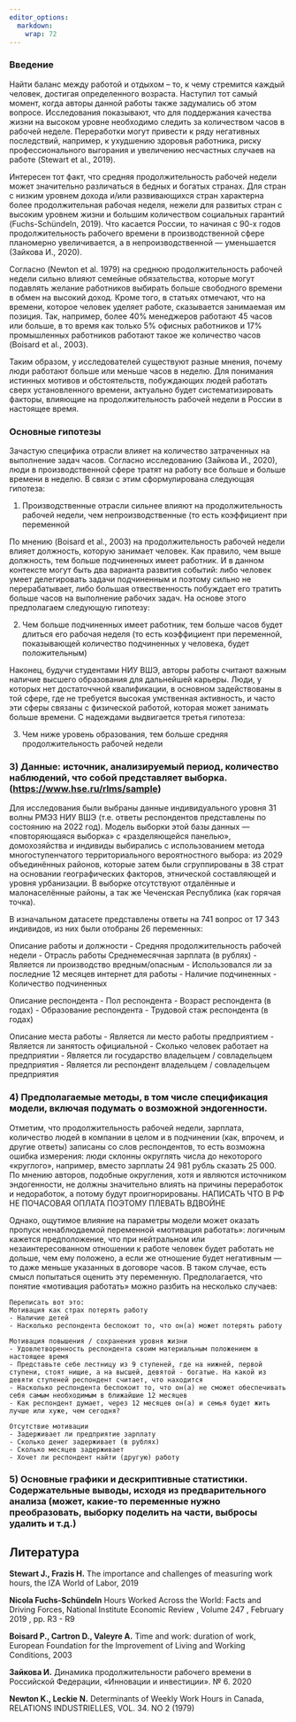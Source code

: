 ```yaml
---
editor_options: 
  markdown: 
    wrap: 72
---
```


### **Введение**

Найти баланс между работой и отдыхом – то, к чему стремится каждый
человек, достигая определенного возраста. Наступил тот самый момент,
когда авторы данной работы также задумались об этом вопросе.
Исследования показывают, что для поддержания качества жизни на высоком
уровне необходимо следить за количеством часов в рабочей неделе.
Переработки могут привести к ряду негативных последствий, например, к
ухудшению здоровья работника, риску профессионального выгорания и
увеличению несчастных случаев на работе (Stewart et al., 2019).

Интересен тот факт, что средняя продолжительность рабочей недели может
значительно различаться в бедных и богатых странах. Для стран с низким
уровнем дохода и/или развивающихся стран характерна более
продолжительная рабочая неделя, нежели для развитых стран с высоким
уровнем жизни и большим количеством социальных гарантий
(Fuchs-Schündeln, 2019). Что касается России, то начиная с 90-х годов
продолжительность рабочего времени в производственной сфере планомерно
увеличивается, а в непроизводственной — уменьшается (Зайкова И., 2020).

Согласно (Newton et al. 1979) на среднюю продолжительность рабочей
недели сильно влияют семейные обязательства, которые могут подавлять
желание работников выбирать больше свободного времени в обмен на высокий
доход. Кроме того, в статьях отмечают, что на времени, которое человек
уделяет работе, сказывается занимаемая им позиция. Так, например, более
40% менеджеров работают 45 часов или больше, в то время как только 5%
офисных работников и 17% промышленных работников работают такое же
количество часов (Boisard et al., 2003).

Таким образом, у исследователей существуют разные мнения, почему люди
работают больше или меньше часов в неделю. Для понимания истинных
мотивов и обстоятельств, побуждающих людей работать сверх установленного
времени, актуально будет систематизировать факторы, влияющие на
продолжительность рабочей недели в России в настоящее время.

### **Основные гипотезы**

Зачастую специфика отрасли влияет на количество затраченных на
выполнение задач часов. Согласно исследованию (Зайкова И., 2020), люди в
производственной сфере тратят на работу все больше и больше времени в
неделю. В связи с этим сформулирована следующая гипотеза:

1.  Производственные отрасли сильнее влияют на продолжительность рабочей
    недели, чем непроизводственные (то есть коэффициент при переменной

По мнению (Boisard et al., 2003) на продолжительность рабочей недели
влияет должность, которую занимает человек. Как правило, чем выше
должность, тем больше подчиненных имеет работник. И в данном контексте
могут быть два варианта развития событий: либо человек умеет
делегировать задачи подчиненным и поэтому сильно не перерабатывает, либо
большая отвественность побуждает его тратить больше часов на выполнение
рабочих задач. На основе этого предполагаем следующую гипотезу:

2.  Чем больше подчиненных имеет работник, тем больше часов будет
    длиться его рабочая неделя (то есть коэффициент при переменной,
    показывающей количество подчиненных у человека, будет положительным)

Наконец, будучи студентами НИУ ВШЭ, авторы работы считают важным наличие
высшего образования для дальнейшей карьеры. Люди, у которых нет
достаточчной квалификации, в основном задействованы в той сфере, где не
требуется высокая умственная активность, и часто эти сферы связаны с
физической работой, которая может занимать больше времени. С надеждами
выдвигается третья гипотеза:

3.  Чем ниже уровень образования, тем больше средняя продолжительность
    рабочей недели

### 3) Данные: источник, анализируемый период, количество наблюдений, что собой представляет выборка. (<https://www.hse.ru/rlms/sample>)

Для исследования были выбраны данные индивидуального уровня 31 волны
РМЭЗ НИУ ВШЭ (т.е. ответы респондентов представлены по состоянию на 2022
год). Модель выборки этой базы данных — «повторяющаяся выборка» с
«разделяющейся панелью», домохозяйства и индивиды выбирались с
использованием метода многоступенчатого территориального вероятностного
выбора: из 2029 объединённых районов, которые затем были сгруппированы в
38 страт на основании географических факторов, этнической составляющей и
уровня урбанизации. В выборке отсутствуют отдалённые и малонаселённые
районы, а так же Чеченская Республика (как горячая точка).

В изначальном датасете представлены ответы на 741 вопрос от 17 343
индивидов, из них были отобраны 26 переменных:

Описание работы и должности - Средняя продолжительность рабочей недели -
Отрасль работы Среднемесячная зарплата (в рублях) - Является ли
производство вредным/опасным - Использовался ли за последние 12 месяцев
интернет для работы - Наличие подчиненных - Количество подчиненных

Описание респондента - Пол респондента - Возраст респондента (в годах) -
Образование респондента - Трудовой стаж респондента (в годах)

Описание места работы - Является ли место работы предприятием - Является
ли занятость официальной - Сколько человек работает на предприятии -
Является ли государство владельцем / совладельцем предприятия - Является
ли респондент владельцем / совладельцем предприятия

### 4) Предполагаемые методы, в том числе спецификация модели, включая подумать о возможной эндогенности.

Отметим, что продолжительность рабочей недели, зарплата, количество
людей в компании в целом и в подчинении (как, впрочем, и другие ответы)
записаны со слов респондентов, то есть возможна ошибка измерения: люди
склонны округлять числа до некоторого «круглого», например, вместо
зарплаты 24 981 рубль сказать 25 000. По мнению авторов, подобные
округления, хотя и являются источником эндогенности, не должны
значительно влиять на причины переработок и недоработок, а потому будут
проигнорированы. НАПИСАТЬ ЧТО В РФ НЕ ПОЧАСОВАЯ ОПЛАТА ПОЭТОМУ ПЛЕВАТЬ
ВДВОЙНЕ

Однако, ощутимое влияние на параметры модели может оказать пропуск
ненаблюдаемой переменной «мотивация работать»: логичным кажется
предположение, что при нейтральном или незаинтересованном отношении к
работе человек будет работать не дольше, чем ему положено, а если же
отношение будет негативным — то даже меньше указанных в договоре часов.
В таком случае, есть смысл попытаться оценить эту переменную.
Предполагается, что понятие «мотивация работать» можно разбить на
несколько случаев:

```         
Переписать вот это: 
Мотивация как страх потерять работу 
- Наличие детей 
- Насколько респондента беспокоит то, что он(а) может потерять работу

Мотивация повышения / сохранения уровня жизни 
- Удовлетворенность респондента своим материальным положением в настоящее время 
- Представьте себе лестницу из 9 ступеней, где на нижней, первой ступени, стоят нищие, а на высшей, девятой - богатые. На какой из девяти ступеней респондент считает, что находится 
- Насколько респондента беспокоит то, что он(а) не сможет обеспечивать себя самым необходимым в ближайшие 12 месяцев 
- Как респондент думает, через 12 месяцев он(а) и семья будет жить лучше или хуже, чем сегодня?

Отсутствие мотивации 
- Задерживает ли предприятие зарплату 
- Сколько денег задерживает (в рублях) 
- Сколько месяцев задерживает 
- Хочет ли респондент найти (другую) работу
```

### 5) Основные графики и дескриптивные статистики. Содержательные выводы, исходя из предварительного анализа (может, какие-то переменные нужно преобразовать, выборку поделить на части, выбросы удалить и т.д.)

## Литература

**Stewart J., Frazis H.** The importance and challenges of measuring
work hours, the IZA World of Labor, 2019

**Nicola Fuchs-Schündeln** Hours Worked Across the World: Facts and
Driving Forces, National Institute Economic Review , Volume 247 ,
February 2019 , pp. R3 - R9

**Boisard P., Cartron D., Valeyre A.** Time and work: duration of work,
European Foundation for the Improvement of Living and Working
Conditions, 2003

**Зайкова И.** Динамика продолжительности рабочего времени в Российской
Федерации, «Инновации и инвестиции». № 6. 2020

**Newton K., Leckie** **N.** Determinants of Weekly Work Hours in
Canada, RELATIONS INDUSTRIELLES, VOL. 34. NO 2 (1979)
